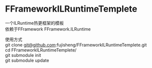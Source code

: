 # FFrameworkILRuntimeTemplete
一个ILRuntime热更框架的模板  
依赖于FFramework FFramework.ILRuntime  

使用方式  
git clone git@github.com:fujisheng/FFrameworkILRuntimeTemplete.git  
cd FFrameworkILRuntimeTemplete/  
git submodule init  
git submodule update  
